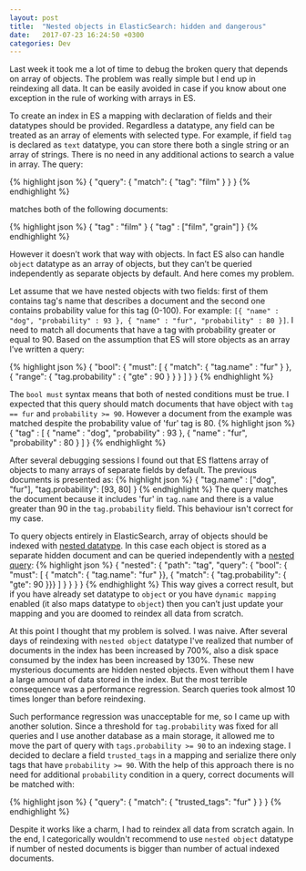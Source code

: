 ```yaml
---
layout: post
title:  "Nested objects in ElasticSearch: hidden and dangerous"
date:   2017-07-23 16:24:50 +0300
categories: Dev
---
```

Last week it took me a lot of time to debug the broken query that depends on array of objects. The problem was really simple but I end up in reindexing all data. It can be easily avoided in case if you know about one exception in the rule of working with arrays in ES.

To create an index in ES a mapping with declaration of fields and their datatypes should be provided. Regardless a datatype, any field can be treated as an array of elements with selected type. For example, if field `tag` is declared as `text` datatype, you can store there both a single string or an array of strings. There is no need in any additional actions to search a value in array. The query:

{% highlight json %}
{
  "query": {
    "match": {
      "tag": "film"
    }
  }
}
{% endhighlight %}

matches both of the following documents:

{% highlight json %}
{ "tag" : "film" }
{ "tag" : ["film", "grain"] }
{% endhighlight %}

However it doesn’t work that way with objects. In fact ES also can handle `object` datatype as an array of objects, but they can’t be queried independently as separate objects by default. And here comes my problem.

Let assume that we have nested objects with two fields: first of them contains tag's name that describes a document and the second one contains probability value for this tag (0-100). For example: `[{ "name" : "dog", "probability" : 93 }, { "name" : "fur", "probability" : 80 }]`. I need to match all documents that have a tag with probability greater or equal to 90. Based on the assumption that ES will store objects as an array I’ve written a query:


{% highlight json %}
{
  "bool": {
    "must": [
      { "match": { "tag.name" : "fur" } },
      { "range": { "tag.probability" : { "gte" : 90 } } }
    ]
  }
}
{% endhighlight %}


The `bool must` syntax means that both of nested conditions must be true. I expected that this query should match documents that have object with `tag == fur` and `probability >= 90`. However a document from the example was matched despite the probability value of 'fur' tag is 80.
{% highlight json %}
{
  "tag" : [
    { "name" : "dog", "probability" : 93 },
    { "name" : "fur", "probability" : 80 }
  ]
}
{% endhighlight %}

After several debugging sessions I found out that ES flattens array of objects to many arrays of separate fields by default. The previous documents is presented as:
{% highlight json %}
{
  "tag.name" : ["dog", "fur"],
  "tag.probability": [93, 80]
}
{% endhighlight %}
The query matches the document because it includes 'fur' in `tag.name` and there is a value greater than 90 in the `tag.probability` field. This behaviour isn't correct for my case.


To query objects entirely in ElasticSearch, array of objects should be indexed with [nested datatype](https://www.elastic.co/guide/en/elasticsearch/reference/current/nested.html).
In this case each object is stored as a separate hidden document and can be queried independently with a [nested query](https://www.elastic.co/guide/en/elasticsearch/reference/current/query-dsl-nested-query.html):
{% highlight json %}
{
  "nested": {
    "path": "tag",
    "query": {
      "bool": {
        "must": [
          { "match": { "tag.name": "fur" }},
          { "match": { "tag.probability":  { "gte": 90 }}}
        ]
      }
    }
  }
}
{% endhighlight %}
This way gives a correct result, but if you have already set datatype to `object` or you have `dynamic mapping` enabled (it also maps datatype to `object`) then you can’t just update your mapping and you are doomed to reindex all data from scratch.

At this point I thought that my problem is solved. I was naive. After several days of reindexing with `nested object` datatype I've realized that number of documents in the index has been increased by 700%, also a disk space consumed by the index has been increased by 130%. These new mysterious documents are hidden nested objects. Even without them I have a large amount of data stored in the index. But the most terrible consequence was a performance regression. Search queries took almost 10 times longer than before reindexing.

Such performance regression was unacceptable for me, so I came up with another solution. Since a threshold for `tag.probability` was fixed for all queries and I use another database as a main storage, it allowed me to move the part of query with `tags.probability >= 90` to an indexing stage. I decided to declare a field `trusted_tags` in a mapping and serialize there only tags that have `probability >= 90`. With the help of this approach there is no need for additional `probability` condition in a query, correct documents will be matched with:

{% highlight json %}
{
  "query": {
    "match": {
      "trusted_tags": "fur"
    }
  }
}
{% endhighlight %}

Despite it works like a charm, I had to reindex all data from scratch again. In the end, I categorically wouldn't recommend to use `nested object` datatype if number of nested documents is bigger than number of actual indexed documents.
